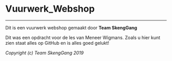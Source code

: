 # Vuurwerk_Webshop
----------------------------------------------------------

Dit is een vuurwerk webshop gemaakt door **Team SkengGang**

Dit was een opdracht voor de les van Meneer Wigmans. Zoals u hier kunt zien staat alles op GitHub
en is alles goed gelukt!

*Copyright (c) Team SkengGang 2019*
